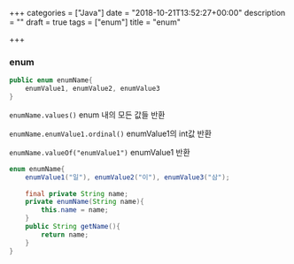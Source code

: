 +++
categories = ["Java"]
date = "2018-10-21T13:52:27+00:00"
description = ""
draft = true
tags = ["enum"]
title = "enum"

+++
### enum

```java
public enum enumName{
	enumValue1, enumValue2, enumValue3
}
```

`enumName.values()` enum 내의 모든 값들 반환

`enumName.enumValue1.ordinal()` enumValue1의 int값 반환

`enumName.valueOf("enumValue1")` enumValue1 반환

```java
enum enumName{
	enumValue1("일"), enumValue2("이"), enumValue3("삼");
    
    final private String name;
    private enumName(String name){
    	this.name = name;
    }
    public String getName(){
		return name;
	}
}
```